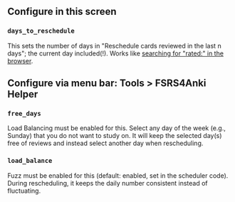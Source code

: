 ## Configure in this screen

### `days_to_reschedule`

This sets the number of days in "Reschedule cards reviewed in the last n days"; the current day included(!). Works like [searching for "rated:" in the browser](https://docs.ankiweb.net/searching.html?highlight=rated#answered).

## Configure via menu bar: Tools > FSRS4Anki Helper

### `free_days`

Load Balancing must be enabled for this. Select any day of the week (e.g., Sunday) that you do not want to study on. It will keep the selected day(s) free of reviews and instead select another day when rescheduling.

### `load_balance`

Fuzz must be enabled for this (default: enabled, set in the scheduler code). During rescheduling, it keeps the daily number consistent instead of fluctuating.
